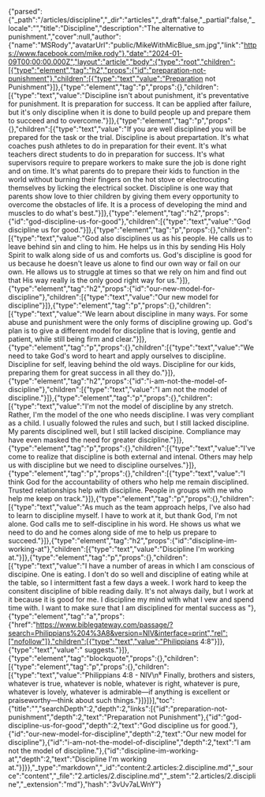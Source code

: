 {"parsed":{"_path":"/articles/discipline","_dir":"articles","_draft":false,"_partial":false,"_locale":"","title":"Discipline","description":"The alternative to punishment.","cover":null,"author":{"name":"MSRody","avatarUrl":"public/MikeWithMicBlue_sm.jpg","link":"https://www.facebook.com/mike.rody"},"date":"2024-01-09T00:00:00.000Z","layout":"article","body":{"type":"root","children":[{"type":"element","tag":"h2","props":{"id":"preparation-not-punishment"},"children":[{"type":"text","value":"Preparation not Punishment"}]},{"type":"element","tag":"p","props":{},"children":[{"type":"text","value":"Discipline isn't about punishment, it's preventative for punishment. It is preparation for success. It can be applied after failure, but it's only discipline when it is done to build people up and prepare them to succeed and to overcome."}]},{"type":"element","tag":"p","props":{},"children":[{"type":"text","value":"If you are well disciplined you will be prepared for the task or the trial. Discipline is about prepartation. It's what coaches push athletes to do in preparation for their event. It's what teachers direct students to do in preparation for success. It's what supervisors require to prepare workers to make sure the job is done right and on time. It's what parents do to prepare their kids to function in the world without burning their fingers on the hot stove or electrocuting themselves by licking the electrical socket. Discipline is one way that parents show love to thier children by giving them every opportunity to overcome the obstacles of life. It is a process of developing the mind and muscles to do what's best."}]},{"type":"element","tag":"h2","props":{"id":"god-discipline-us-for-good"},"children":[{"type":"text","value":"God discipline us for good."}]},{"type":"element","tag":"p","props":{},"children":[{"type":"text","value":"God also disciplines us as his people. He calls us to leave behind sin and cling to him. He helps us in this by sending His Holy Spirit to walk along side of us and comforts us. God's discipline is good for us because he doesn't leave us alone to find our own way or fail on our own. He allows us to struggle at times so that we rely on him and find out that His way really is the only good right way for us."}]},{"type":"element","tag":"h2","props":{"id":"our-new-model-for-discipline"},"children":[{"type":"text","value":"Our new model for discipline"}]},{"type":"element","tag":"p","props":{},"children":[{"type":"text","value":"We learn about discipline in many ways. For some abuse and punishment were the only forms of discipline growing up. God's plan is to give a different model for discipline that is loving, gentle and patient, while still being firm and clear."}]},{"type":"element","tag":"p","props":{},"children":[{"type":"text","value":"We need to take God's word to heart and apply ourselves to discipline. Discipline for self, leaving behind the old ways. Discipline for our kids, preparing them for great success in all they do."}]},{"type":"element","tag":"h2","props":{"id":"i-am-not-the-model-of-discipline"},"children":[{"type":"text","value":"I am not the model of discipline."}]},{"type":"element","tag":"p","props":{},"children":[{"type":"text","value":"I'm not the model of discipline by any stretch. Rather, I'm the model of the one who needs discipline. I was very compliant as a child. I usually folowed the rules and such, but I still lacked discipline. My parents disciplined well, but I still lacked discipine. Compliance may have even masked the need for greater discipline."}]},{"type":"element","tag":"p","props":{},"children":[{"type":"text","value":"I've come to realize that discipline is both external and intenal. Others may help us with discipline but we need to discipline ourselves."}]},{"type":"element","tag":"p","props":{},"children":[{"type":"text","value":"I think God for the accountability of others who help me remain disciplined. Trusted relationships help with discipline. People in groups with me who help me keep on track."}]},{"type":"element","tag":"p","props":{},"children":[{"type":"text","value":"As much as the team approach helps, I've also had to learn to discipline myself. I have to work at it, but thank God, I'm not alone. God calls me to self-discipline in his word. He shows us what we need to do and he comes along side of me to help us prepare to succeed."}]},{"type":"element","tag":"h2","props":{"id":"discipline-im-working-at"},"children":[{"type":"text","value":"Discipline I'm working at."}]},{"type":"element","tag":"p","props":{},"children":[{"type":"text","value":"I have a number of areas in which I am conscious of discipine. One is eating. I don't do so well and discipline of eating while at the table, so I intermittent fast a few days a week. I work hard to keep the consitent discipline of bible reading daily. It's not always daily, but I work at it because it is good for me. I discipline my mind with what I vew and spend time with. I want to make sure that I am disciplined for mental success as "},{"type":"element","tag":"a","props":{"href":"https://www.biblegateway.com/passage/?search=Philippians%204%3A8&version=NIV&interface=print","rel":["nofollow"]},"children":[{"type":"text","value":"Philippians 4:8"}]},{"type":"text","value":" suggests."}]},{"type":"element","tag":"blockquote","props":{},"children":[{"type":"element","tag":"p","props":{},"children":[{"type":"text","value":"Philippians 4:8 - NIV\n⁸ Finally, brothers and sisters, whatever is true, whatever is noble, whatever is right, whatever is pure, whatever is lovely, whatever is admirable—if anything is excellent or praiseworthy—think about such things."}]}]}],"toc":{"title":"","searchDepth":2,"depth":2,"links":[{"id":"preparation-not-punishment","depth":2,"text":"Preparation not Punishment"},{"id":"god-discipline-us-for-good","depth":2,"text":"God discipline us for good."},{"id":"our-new-model-for-discipline","depth":2,"text":"Our new model for discipline"},{"id":"i-am-not-the-model-of-discipline","depth":2,"text":"I am not the model of discipline."},{"id":"discipline-im-working-at","depth":2,"text":"Discipline I'm working at."}]}},"_type":"markdown","_id":"content:2.articles:2.discipline.md","_source":"content","_file":"2.articles/2.discipline.md","_stem":"2.articles/2.discipline","_extension":"md"},"hash":"3vUv7aLWnY"}